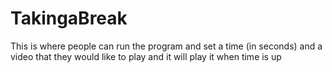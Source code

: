# TakingaBreak
This is where people can run the program and set a time (in seconds) and a video that they would like to play and it
will play it when time is up
